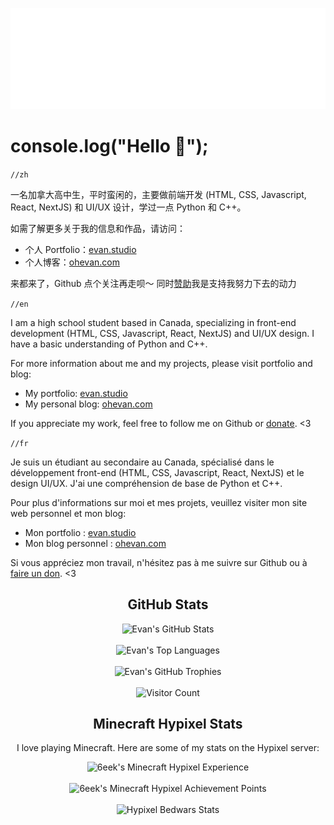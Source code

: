 <p align="center"> 
  <a href="https://ohevan.com">
    <img src="https://github.com/EvanNotFound/EvanNotFound/blob/main/assets/evan-logo-neon-webkit.svg">
  </a>
</p>



# console.log("Hello 👋");



`//zh`

一名加拿大高中生，平时蛮闲的，主要做前端开发 (HTML, CSS, Javascript, React, NextJS) 和 UI/UX 设计，学过一点 Python 和 C++。

如需了解更多关于我的信息和作品，请访问：
- 个人 Portfolio：[evan.studio](https://evan.studio)
- 个人博客：[ohevan.com](https://ohevan.com)

来都来了，Github 点个关注再走呗～ 同时[赞助](/DONATE.md)我是支持我努力下去的动力


`//en`

I am a high school student based in Canada, specializing in front-end development (HTML, CSS, Javascript, React, NextJS) and UI/UX design.  I have a basic understanding of Python and C++. 

For more information about me and my projects, please visit portfolio and blog:

- My portfolio: [evan.studio](https://evan.studio)
- My personal blog: [ohevan.com](https://ohevan.com)

If you appreciate my work, feel free to follow me on Github or [donate](/DONATE.md). <3

`//fr`

Je suis un étudiant au secondaire au Canada, spécialisé dans le développement front-end (HTML, CSS, Javascript, React, NextJS) et le design UI/UX. J'ai une compréhension de base de Python et C++. 

Pour plus d'informations sur moi et mes projets, veuillez visiter mon site web personnel et mon blog:

- Mon portfolio : [evan.studio](https://evan.studio)
- Mon blog personnel : [ohevan.com](https://ohevan.com)

Si vous appréciez mon travail, n'hésitez pas à me suivre sur Github ou à [faire un don](/DONATE.md). <3


<h2 align="center">GitHub Stats</h2>

<div align="center">
  <img src="https://github-readme-stats.vercel.app/api?username=EvanNotFound&show_icons=true&count_private=true&hide_border=false&theme=flat&no-bg=true" alt="Evan's GitHub Stats"/>
</div>

<br>

<div align="center">
  <img src="https://github-readme-stats.vercel.app/api/top-langs/?username=EvanNotFound&layout=compact&hide_border=false&theme=flat&no-bg=true" alt="Evan's Top Languages"/>
</div>

<br>

<div align="center">
  <img src="https://github-profile-trophy.vercel.app/?username=EvanNotFound&theme=flat&column=4&margin-w=15&margin-h=15&no-frame=false&rank=-C,-B&no-bg=true" alt="Evan's GitHub Trophies"/>
</div>

<br>

<div align="center">
  <img src="https://profile-counter.glitch.me/{EvanNotFound}/count.svg" alt="Visitor Count" />
</div>


<h2 align="center">Minecraft Hypixel Stats</h2>

<p align="center">I love playing Minecraft. Here are some of my stats on the Hypixel server:</p>

<div align="center">
  <img width="500px" src="https://gen.plancke.io/exp/6eek.png" alt="6eek's Minecraft Hypixel Experience"/>
</div>

<br>

<div align="center">
  <img width="500px" src="https://gen.plancke.io/achievementPoints/6eek.png" alt="6eek's Minecraft Hypixel Achievement Points"/>
</div>

<br>

<div align="center">
  <img src="https://hypixel.paniek.de/signature/9056c9b7f68e4382b3387bb8d90b5e6f/general-tooltip" alt="Hypixel Bedwars Stats"/>
</div>

